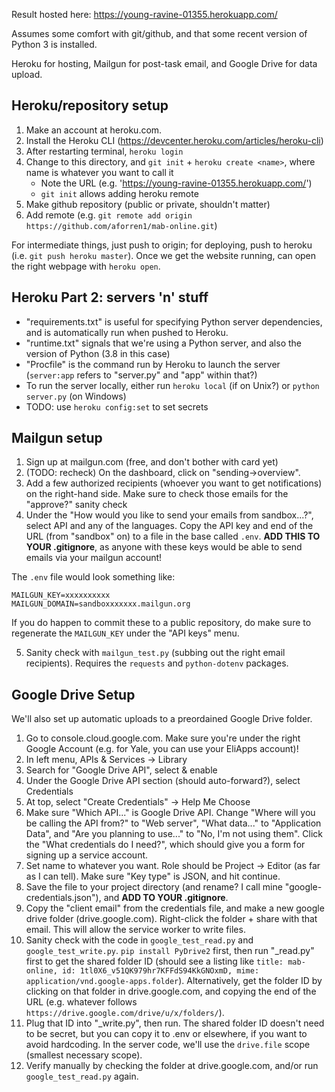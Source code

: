 Result hosted here: https://young-ravine-01355.herokuapp.com/

Assumes some comfort with git/github, and that some recent version of Python 3 is installed.

Heroku for hosting, Mailgun for post-task email, and Google Drive for data upload.

## Heroku/repository setup

1. Make an account at heroku.com.
2. Install the Heroku CLI (https://devcenter.heroku.com/articles/heroku-cli)
3. After restarting terminal, `heroku login`
4. Change to this directory, and `git init` + `heroku create <name>`, where name is whatever you want to call it
    - Note the URL (e.g. 'https://young-ravine-01355.herokuapp.com/')
    - `git init` allows adding heroku remote
5. Make github repository (public or private, shouldn't matter)
6. Add remote (e.g. `git remote add origin https://github.com/aforren1/mab-online.git`)

For intermediate things, just push to origin; for deploying, push to heroku (i.e. `git push heroku master`).
Once we get the website running, can open the right webpage with `heroku open`.

## Heroku Part 2: servers 'n' stuff
 - "requirements.txt" is useful for specifying Python server dependencies, and is automatically run when pushed to Heroku.
 - "runtime.txt" signals that we're using a Python server, and also the version of Python (3.8 in this case)
 - "Procfile" is the command run by Heroku to launch the server (`server:app` refers to "server.py" and "app" within that?)
 - To run the server locally, either run `heroku local` (if on Unix?) or `python server.py` (on Windows)
 - TODO: use `heroku config:set` to set secrets


## Mailgun setup

1. Sign up at mailgun.com (free, and don't bother with card yet)
2. (TODO: recheck) On the dashboard, click on "sending->overview".
3. Add a few authorized recipients (whoever you want to get notifications) on the right-hand side. Make sure to check those emails for the "approve?" sanity check
4. Under the "How would you like to send your emails from sandbox...?", select API and any of the languages. Copy the API key and end of the URL (from "sandbox" on) to a file in the base called `.env`. **ADD THIS TO YOUR .gitignore**, as anyone with these keys would be able to send emails via your mailgun account!

The `.env` file would look something like:

```
MAILGUN_KEY=xxxxxxxxxx
MAILGUN_DOMAIN=sandboxxxxxxx.mailgun.org
```

If you do happen to commit these to a public repository, do make sure to regenerate the `MAILGUN_KEY` under the "API keys" menu.

5. Sanity check with `mailgun_test.py` (subbing out the right email recipients). Requires the `requests` and `python-dotenv` packages.

## Google Drive Setup

We'll also set up automatic uploads to a preordained Google Drive folder.

1. Go to console.cloud.google.com. Make sure you're under the right Google Account (e.g. for Yale, you can use your EliApps account)!
2. In left menu, APIs & Services -> Library
3. Search for "Google Drive API", select & enable
4. Under the Google Drive API section (should auto-forward?), select Credentials
5. At top, select "Create Credentials" -> Help Me Choose
6. Make sure "Which API..." is Google Drive API. Change "Where will you be calling the API from?" to "Web server", "What data..." to "Application Data", and "Are you planning to use..." to "No, I'm not using them". Click the "What credentials do I need?", which should give you a form for signing up a service account. 
7. Set name to whatever you want. Role should be Project -> Editor (as far as I can tell). Make sure "Key type" is JSON, and hit continue.
8. Save the file to your project directory (and rename? I call mine "google-credentials.json"), and **ADD TO YOUR .gitignore**.
9. Copy the "client email" from the credentials file, and make a new google drive folder (drive.google.com). Right-click the folder + share with that email. This will allow the service worker to write files.
10. Sanity check with the code in `google_test_read.py` and `google_test_write.py`. `pip install PyDrive2` first, then run "_read.py" first to get the shared folder ID (should see a listing like `title: mab-online, id: 1tl0X6_v51QK979hr7KFFdS94KkGNOxmD, mime: application/vnd.google-apps.folder`). Alternatively, get the folder ID by clicking on that folder in drive.google.com, and copying the end of the URL (e.g. whatever follows `https://drive.google.com/drive/u/x/folders/`).
11. Plug that ID into "_write.py", then run. The shared folder ID doesn't need to be secret, but you can copy it to .env or elsewhere, if you want to avoid hardcoding. In the server code, we'll use the `drive.file` scope (smallest necessary scope).
12. Verify manually by checking the folder at drive.google.com, and/or run `google_test_read.py` again.


